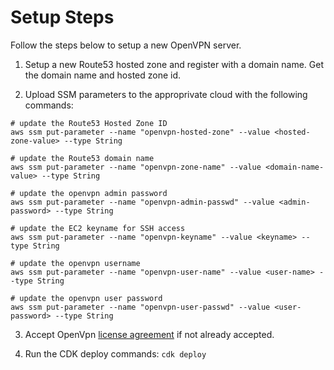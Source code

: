 
# Setup Steps

Follow the steps below to setup a new OpenVPN server.

1. Setup a new Route53 hosted zone and register with a domain name. Get the domain name and hosted zone id.

2. Upload SSM parameters to the approprivate cloud with the following commands:

```
# update the Route53 Hosted Zone ID
aws ssm put-parameter --name "openvpn-hosted-zone" --value <hosted-zone-value> --type String 

# update the Route53 domain name
aws ssm put-parameter --name "openvpn-zone-name" --value <domain-name-value> --type String 

# update the openvpn admin password
aws ssm put-parameter --name "openvpn-admin-passwd" --value <admin-password> --type String

# update the EC2 keyname for SSH access
aws ssm put-parameter --name "openvpn-keyname" --value <keyname> --type String

# update the openvpn username
aws ssm put-parameter --name "openvpn-user-name" --value <user-name> --type String

# update the openvpn user password
aws ssm put-parameter --name "openvpn-user-passwd" --value <user-password> --type String
```
3.  Accept OpenVpn [license agreement](https://aws.amazon.com/marketplace/pp/B00MI40CAE/) if not already accepted.

4.  Run the CDK deploy commands: ```cdk deploy```
